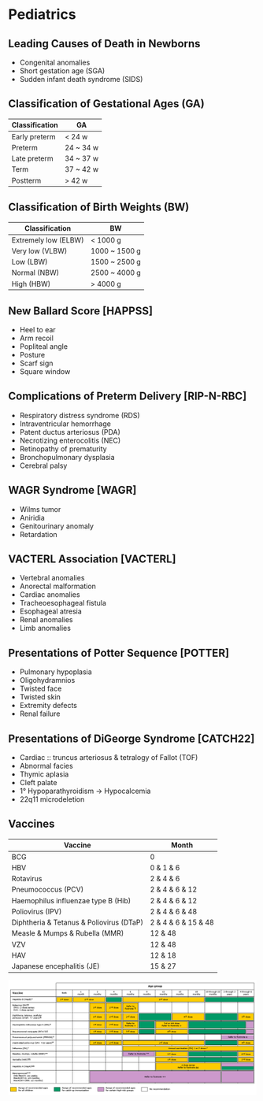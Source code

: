 # Pediatrics

## Leading Causes of Death in Newborns

- Congenital anomalies
- Short gestation age (SGA)
- Sudden infant death syndrome (SIDS)

## Classification of Gestational Ages (GA)

|Classification|GA|
|-|-|
|Early preterm|< 24 w|
|Preterm|24 ~ 34 w|
|Late preterm|34 ~ 37 w|
|Term|37 ~ 42 w|
|Postterm|> 42 w|

## Classification of Birth Weights (BW)

|Classification|BW|
|-|-|
|Extremely low (ELBW)|< 1000 g|
|Very low (VLBW)|1000 ~ 1500 g|
|Low (LBW)|1500 ~ 2500 g|
|Normal (NBW)|2500 ~ 4000 g|
|High (HBW)|> 4000 g|

## New Ballard Score [HAPPSS]

- Heel to ear
- Arm recoil
- Popliteal angle
- Posture
- Scarf sign
- Square window

## Complications of Preterm Delivery [RIP-N-RBC]

- Respiratory distress syndrome (RDS)
- Intraventricular hemorrhage
- Patent ductus arteriosus (PDA)
- Necrotizing enterocolitis (NEC)
- Retinopathy of prematurity
- Bronchopulmonary dysplasia
- Cerebral palsy

## WAGR Syndrome [WAGR]

- Wilms tumor
- Aniridia
- Genitourinary anomaly
- Retardation

## VACTERL Association [VACTERL]

- Vertebral anomalies
- Anorectal malformation
- Cardiac anomalies
- Tracheoesophageal fistula
- Esophageal atresia
- Renal anomalies
- Limb anomalies

## Presentations of Potter Sequence [POTTER]

- Pulmonary hypoplasia
- Oligohydramnios
- Twisted face
- Twisted skin
- Extremity defects
- Renal failure

## Presentations of DiGeorge Syndrome [CATCH22]

- Cardiac :: truncus arteriosus & tetralogy of Fallot (TOF)
- Abnormal facies
- Thymic aplasia
- Cleft palate
- 1° Hypoparathyroidism → Hypocalcemia
- 22q11 microdeletion

## Vaccines

|Vaccine|Month|
|-|-|
|BCG|0|
|HBV|0 & 1 & 6|
|Rotavirus|2 & 4 & 6|
|Pneumococcus (PCV)|2 & 4 & 6 & 12|
|Haemophilus influenzae type B (Hib)|2 & 4 & 6 & 12|
|Poliovirus (IPV)|2 & 4 & 6 & 48|
|Diphtheria & Tetanus & Poliovirus (DTaP)|2 & 4 & 6 & 15 & 48|
|Measle & Mumps & Rubella (MMR)|12 & 48|
|VZV|12 & 48|
|HAV|12 & 18|
|Japanese encephalitis (JE)|15 & 27|

![](../Figures/Childhood%20Immunization.gif)
